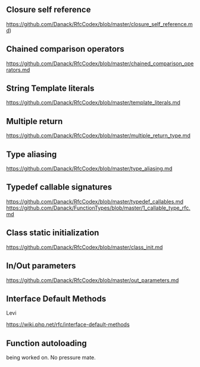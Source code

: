

## Closure self reference

https://github.com/Danack/RfcCodex/blob/master/closure_self_reference.md)

## Chained comparison operators 

https://github.com/Danack/RfcCodex/blob/master/chained_comparison_operators.md

## String Template literals 

https://github.com/Danack/RfcCodex/blob/master/template_literals.md

## Multiple return

https://github.com/Danack/RfcCodex/blob/master/multiple_return_type.md

## Type aliasing

https://github.com/Danack/RfcCodex/blob/master/type_aliasing.md

## Typedef callable signatures

https://github.com/Danack/RfcCodex/blob/master/typedef_callables.md
https://github.com/Danack/FunctionTypes/blob/master/1_callable_type_rfc.md

## Class static initialization

https://github.com/Danack/RfcCodex/blob/master/class_init.md

## In/Out parameters

https://github.com/Danack/RfcCodex/blob/master/out_parameters.md

## Interface Default Methods

Levi

https://wiki.php.net/rfc/interface-default-methods

## Function autoloading 

being worked on. No pressure mate.
